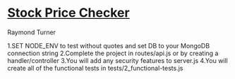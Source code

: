 # [Stock Price Checker](https://freecodecamp.org/learn/information-security/information-security-projects/stock-price-checker)
Raymond Turner


1.SET NODE_ENV to test without quotes and set DB to your MongoDB connection string
2.Complete the project in routes/api.js or by creating a handler/controller
3.You will add any security features to server.js
4.You will create all of the functional tests in tests/2_functional-tests.js
